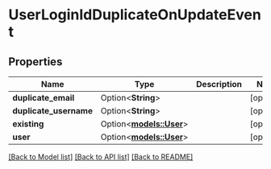 # UserLoginIdDuplicateOnUpdateEvent

## Properties

Name | Type | Description | Notes
------------ | ------------- | ------------- | -------------
**duplicate_email** | Option<**String**> |  | [optional]
**duplicate_username** | Option<**String**> |  | [optional]
**existing** | Option<[**models::User**](User.md)> |  | [optional]
**user** | Option<[**models::User**](User.md)> |  | [optional]

[[Back to Model list]](../README.md#documentation-for-models) [[Back to API list]](../README.md#documentation-for-api-endpoints) [[Back to README]](../README.md)


